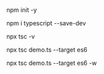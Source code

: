 <!-- inizializza node bypassando tutte le domande-->
npm init -y 
<!-- installa typescript local come dev dep -->
npm i typescript --save-dev
<!-- check ts version -->
npx tsc -v
<!-- compilare il codie del file .ts (secondo le caratteristiche di es6) -->
<!-- demo.ts e' il nome del file esempio -->
npx tsc demo.ts --target es6
<!-- attivare la watchmode del sistema di compilazione -->
npx tsc demo.ts --target es6 -w